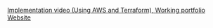 [Implementation video (Using AWS and Terraform), ](https://drive.google.com/drive/folders/11tCLnpEc3g_O4PfQ0irmgxnHXdYIWGEP?usp=drive_link)
[Working portfolio Website](https://tinyurl.com/parinagargportfolio16)
